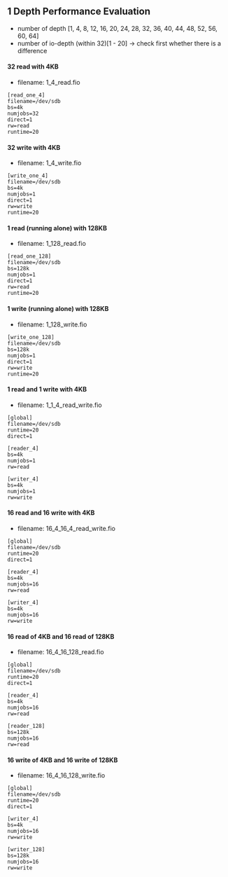 ## 1 Depth Performance Evaluation
- number of depth [1, 4, 8, 12, 16, 20, 24, 28, 32, 36, 40, 44, 48, 52, 56, 60, 64]
- number of io-depth (within 32)[1 - 20] -> check first whether there is a difference


#### 32 read with 4KB
- filename: 1_4_read.fio

```
[read_one_4]
filename=/dev/sdb
bs=4k
numjobs=32
direct=1
rw=read
runtime=20

```

#### 32 write with 4KB
- filename: 1_4_write.fio

```
[write_one_4]
filename=/dev/sdb
bs=4k
numjobs=1
direct=1
rw=write
runtime=20

```

#### 1 read (running alone) with 128KB
- filename: 1_128_read.fio

```
[read_one_128]
filename=/dev/sdb
bs=128k
numjobs=1
direct=1
rw=read
runtime=20

```

#### 1 write (running alone) with 128KB
- filename: 1_128_write.fio

```
[write_one_128]
filename=/dev/sdb
bs=128k
numjobs=1
direct=1
rw=write
runtime=20

```



#### 1 read and 1 write with 4KB
- filename: 1_1_4_read_write.fio

```
[global]
filename=/dev/sdb
runtime=20
direct=1

[reader_4]
bs=4k
numjobs=1
rw=read

[writer_4]
bs=4k
numjobs=1
rw=write

```

#### 16 read and 16 write with 4KB
- filename: 16_4_16_4_read_write.fio

```
[global]
filename=/dev/sdb
runtime=20
direct=1

[reader_4]
bs=4k
numjobs=16
rw=read

[writer_4]
bs=4k
numjobs=16
rw=write

```

#### 16 read of 4KB and 16 read of 128KB  
- filename: 16_4_16_128_read.fio

```
[global]
filename=/dev/sdb
runtime=20
direct=1

[reader_4]
bs=4k
numjobs=16
rw=read

[reader_128]
bs=128k
numjobs=16
rw=read

```

#### 16 write of 4KB and 16 write of 128KB
- filename: 16_4_16_128_write.fio

```
[global]
filename=/dev/sdb
runtime=20
direct=1

[writer_4]
bs=4k
numjobs=16
rw=write

[writer_128]
bs=128k
numjobs=16
rw=write

```
